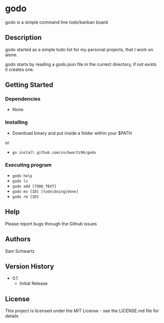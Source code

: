 # godo

godo is a simple command line todo/kanban board

## Description

godo started as a simple todo list for my personal projects, that I work on alone. 

godo starts by reading a godo.json file in the currect directory, if not exists it creates one.

## Getting Started

### Dependencies

* None

### Installing

* Download binary and put inside a folder within your $PATH

or
* ```go install github.com/sschwartz96/godo```

### Executing program

* ```godo help```
* ```godo ls```
* ```godo add [TODO_TEXT]```
* ```godo mv [ID] [todo|doing|done]```
* ```godo rm [ID]```

## Help

Please report bugs through the Github issues

## Authors

Sam Schwartz

## Version History

* 0.1
    * Initial Release

## License

This project is licensed under the MIT License - see the LICENSE.md file for details

